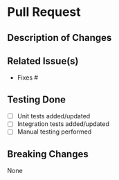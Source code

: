 # Pull Request

## Description of Changes
<!-- Please provide a clear and concise description of your changes -->

## Related Issue(s)
<!-- Please link to the issue(s) this PR addresses -->
- Fixes #

## Testing Done
<!-- Describe the testing you have performed -->
- [ ] Unit tests added/updated
- [ ] Integration tests added/updated
- [ ] Manual testing performed

## Breaking Changes
<!-- List any breaking changes here, or delete this section if none -->
None